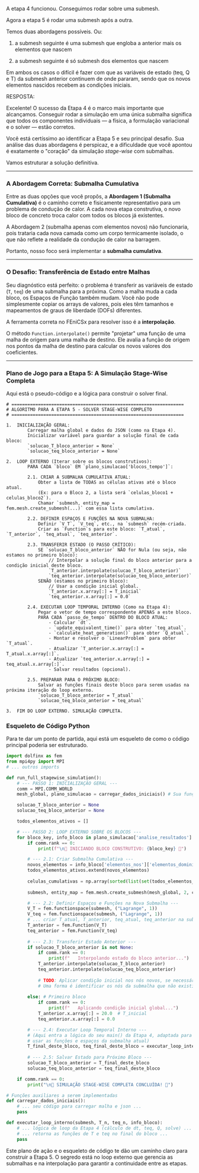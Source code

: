 A etapa 4 funcionou. Conseguimos rodar sobre uma submesh.


Agora a etapa 5 é rodar uma submesh após a outra.


Temos duas abordagens possíveis. Ou:


1) a submesh seguinte é uma submesh que engloba a anterior mais os elementos que nascem

2) a submesh seguinte é só submesh dos elementos que nascem


Em ambos os casos o difícil é fazer com que as variáveis de estado (teq, Q e T) da submesh anterior continuem de onde pararam, sendo que os novos elementos nascidos recebem as condições iniciais. 

RESPOSTA:

Excelente\! O sucesso da Etapa 4 é o marco mais importante que alcançamos. Conseguir rodar a simulação em uma única submalha significa que todos os componentes individuais — a física, a formulação variacional e o solver — estão corretos.

Você está certíssimo ao identificar a Etapa 5 e seu principal desafio. Sua análise das duas abordagens é perspicaz, e a dificuldade que você apontou é exatamente o "coração" da simulação *stage-wise* com submalhas.

Vamos estruturar a solução definitiva.

-----

### A Abordagem Correta: Submalha Cumulativa

Entre as duas opções que você propôs, a **Abordagem 1 (Submalha Cumulativa)** é o caminho correto e fisicamente representativo para um problema de condução de calor. A cada nova etapa construtiva, o novo bloco de concreto troca calor com todos os blocos já existentes.

A Abordagem 2 (submalha apenas com elementos novos) não funcionaria, pois trataria cada nova camada como um corpo termicamente isolado, o que não reflete a realidade da condução de calor na barragem.

Portanto, nosso foco será implementar a **submalha cumulativa**.

-----

### O Desafio: Transferência de Estado entre Malhas

Seu diagnóstico está perfeito: o problema é transferir as variáveis de estado (`T`, `teq`) de uma submalha para a próxima. Como a malha muda a cada bloco, os Espaços de Função também mudam. Você não pode simplesmente copiar os arrays de valores, pois eles têm tamanhos e mapeamentos de graus de liberdade (DOFs) diferentes.

A ferramenta correta no FEniCSx para resolver isso é a **interpolação**.

O método `Function.interpolate()` permite "projetar" uma função de uma malha de origem para uma malha de destino. Ele avalia a função de origem nos pontos da malha de destino para calcular os novos valores dos coeficientes.

-----

### Plano de Jogo para a Etapa 5: A Simulação Stage-Wise Completa

Aqui está o pseudo-código e a lógica para construir o solver final.

```plaintext
# =================================================================
# ALGORITMO PARA A ETAPA 5 - SOLVER STAGE-WISE COMPLETO
# =================================================================

1.  INICIALIZAÇÃO GERAL:
        Carregar malha global e dados do JSON (como na Etapa 4).
        Inicializar variável para guardar a solução final de cada bloco:
        `solucao_T_bloco_anterior = None`
        `solucao_teq_bloco_anterior = None`

2.  LOOP EXTERNO (Iterar sobre os blocos construtivos):
        PARA CADA `bloco` EM `plano_simulacao['blocos_tempo']`:

        2.1. CRIAR A SUBMALHA CUMULATIVA ATUAL:
            Obter a lista de TODAS as células ativas até o bloco atual.
            (Ex: para o Bloco 2, a lista será `celulas_bloco1 + celulas_bloco2`).
            Chamar `submesh, entity_map = fem.mesh.create_submesh(...)` com essa lista cumulativa.

        2.2. DEFINIR ESPAÇOS E FUNÇÕES NA NOVA SUBMALHA:
            Definir `V_T`, `V_teq`, etc., na `submesh` recém-criada.
            Criar as `Function`s para este bloco: `T_atual`, `T_anterior`, `teq_atual`, `teq_anterior`.

        2.3. TRANSFERIR ESTADO (O PASSO CRÍTICO):
            SE `solucao_T_bloco_anterior` NÃO for Nula (ou seja, não estamos no primeiro bloco):
                // Interpolar a solução final do bloco anterior para a condição inicial deste bloco.
                `T_anterior.interpolate(solucao_T_bloco_anterior)`
                `teq_anterior.interpolate(solucao_teq_bloco_anterior)`
            SENÃO (estamos no primeiro bloco):
                // Usar a condição inicial global.
                `T_anterior.x.array[:] = T_inicial`
                `teq_anterior.x.array[:] = 0.0`

        2.4. EXECUTAR LOOP TEMPORAL INTERNO (Como na Etapa 4):
            Pegar o vetor de tempo correspondente APENAS a este bloco.
            PARA CADA `passo_de_tempo` DENTRO DO BLOCO ATUAL:
                - Calcular `dt`.
                - `update_equivalent_time()` para obter `teq_atual`.
                - `calculate_heat_generation()` para obter `Q_atual`.
                - Montar e resolver o `LinearProblem` para obter `T_atual`.
                - Atualizar `T_anterior.x.array[:] = T_atual.x.array[:]`.
                - Atualizar `teq_anterior.x.array[:] = teq_atual.x.array[:]`.
                - Salvar resultados (opcional).

        2.5. PREPARAR PARA O PRÓXIMO BLOCO:
            Salvar as funções finais deste bloco para serem usadas na próxima iteração do loop externo.
            `solucao_T_bloco_anterior = T_atual`
            `solucao_teq_bloco_anterior = teq_atual`

3.  FIM DO LOOP EXTERNO. SIMULAÇÃO COMPLETA.
```

### Esqueleto de Código Python

Para te dar um ponto de partida, aqui está um esqueleto de como o código principal poderia ser estruturado.

```python
import dolfinx as fem
from mpi4py import MPI
# ... outros imports

def run_full_stagewise_simulation():
    # --- PASSO 1: INICIALIZAÇÃO GERAL ---
    comm = MPI.COMM_WORLD
    mesh_global, plano_simulacao = carregar_dados_iniciais() # Sua função para carregar

    solucao_T_bloco_anterior = None
    solucao_teq_bloco_anterior = None

    todos_elementos_ativos = []

    # --- PASSO 2: LOOP EXTERNO SOBRE OS BLOCOS ---
    for bloco_key, info_bloco in plano_simulacao['analise_resultados'].items():
        if comm.rank == 0:
            print(f"\n🚀 INICIANDO BLOCO CONSTRUTIVO: {bloco_key} 🚀")

        # --- 2.1: Criar Submalha Cumulativa ---
        novos_elementos = info_bloco['elementos_nos']['elementos_dominio']
        todos_elementos_ativos.extend(novos_elementos)
        
        celulas_cumulativas = np.array(sorted(list(set(todos_elementos_ativos))), dtype=np.int32)
        
        submesh, entity_map = fem.mesh.create_submesh(mesh_global, 2, celulas_cumulativas)

        # --- 2.2: Definir Espaços e Funções na Nova Submalha ---
        V_T = fem.functionspace(submesh, ("Lagrange", 1))
        V_teq = fem.functionspace(submesh, ("Lagrange", 1))
        # ... criar T_atual, T_anterior, teq_atual, teq_anterior na submalha ...
        T_anterior = fem.Function(V_T)
        teq_anterior = fem.Function(V_teq)
        
        # --- 2.3: Transferir Estado Anterior ---
        if solucao_T_bloco_anterior is not None:
            if comm.rank == 0:
                print(f"   Interpolando estado do bloco anterior...")
            T_anterior.interpolate(solucao_T_bloco_anterior)
            teq_anterior.interpolate(solucao_teq_bloco_anterior)
            
            # TODO: Aplicar condição inicial nos nós novos, se necessário.
            # Uma forma é identificar os nós da submalha que não existiam antes.
            
        else: # Primeiro bloco
            if comm.rank == 0:
                print(f"   Aplicando condição inicial global...")
            T_anterior.x.array[:] = 20.0  # T_inicial
            teq_anterior.x.array[:] = 0.0

        # --- 2.4: Executar Loop Temporal Interno ---
        # (Aqui entra a lógica do seu main() da Etapa 4, adaptada para
        # usar as funções e espaços da submalha atual)
        T_final_deste_bloco, teq_final_deste_bloco = executar_loop_interno(submesh, T_anterior, teq_anterior, info_bloco)
        
        # --- 2.5: Salvar Estado para Próximo Bloco ---
        solucao_T_bloco_anterior = T_final_deste_bloco
        solucao_teq_bloco_anterior = teq_final_deste_bloco

    if comm.rank == 0:
        print("\n🎉 SIMULAÇÃO STAGE-WISE COMPLETA CONCLUÍDA! 🎉")

# Funções auxiliares a serem implementadas
def carregar_dados_iniciais():
    # ... seu código para carregar malha e json ...
    pass

def executar_loop_interno(submesh, T_n, teq_n, info_bloco):
    # ... lógica de loop da Etapa 4 (cálculo de dt, teq, Q, solve) ...
    # ... retorna as funções de T e teq no final do bloco ...
    pass
```

Este plano de ação e o esqueleto de código te dão um caminho claro para construir a Etapa 5. O segredo está no loop externo que gerencia as submalhas e na interpolação para garantir a continuidade entre as etapas.